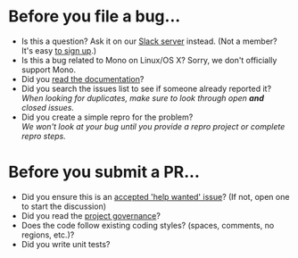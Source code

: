# Before you file a bug...

* Is this a question? Ask it on our [Slack server](https://xunit.slack.com) instead. (Not a member? It's easy [to sign up](https://xunit-slackin.herokuapp.com/).)
* Is this a bug related to Mono on Linux/OS X? Sorry, we don't officially support Mono.
* Did you [read the documentation](https://xunit.github.io/)?
* Did you search the issues list to see if someone already reported it?<br />_When looking for duplicates, make sure to look through open **and** closed issues._
* Did you create a simple repro for the problem?<br />_We won't look at your bug until you provide a repro project or complete repro steps._

# Before you submit a PR...

* Did you ensure this is an [accepted 'help wanted' issue](https://github.com/xunit/xunit/issues?q=is%3Aopen+is%3Aissue+label%3A%22help+wanted%22)? (If not, open one to start the discussion)
* Did you read the [project governance](https://xunit.github.io/governance.html)?
* Does the code follow existing coding styles? (spaces, comments, no regions, etc.)?
* Did you write unit tests?
